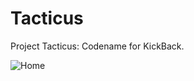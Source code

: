Tacticus
========

Project Tacticus: Codename for KickBack.

![Home](http://i.imgur.com/ApqCRRm.png)
